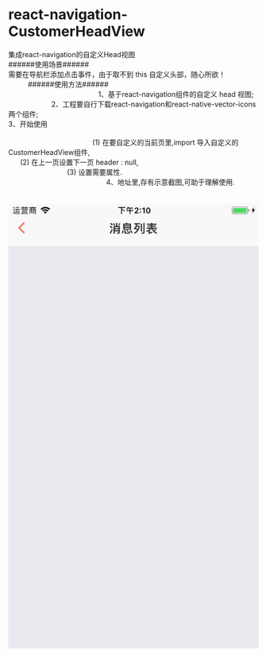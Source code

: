 # react-navigation-CustomerHeadView <br/>
集成react-navigation的自定义Head视图  <br/>
######使用场景###### <br/>
需要在导航栏添加点击事件，由于取不到 this 自定义头部，随心所欲！ <br/>          
######使用方法###### <br/>                                               
1、基于react-navigation组件的自定义 head 视图; <br>                       
2、工程要自行下载react-navigation和react-native-vector-icons两个组件; <br/>
3、开始使用 <br>                                                                                                                                                                            
(1) 在要自定义的当前页里,import 导入自定义的CustomerHeadView组件, <br/>      
(2) 在上一页设置下一页 header : null, <br/>                               
(3) 设置需要属性. <br/>                                                  
4、地址里,存有示意截图,可助于理解使用. <br/><br/>                                
![Image text](https://github.com/183959633/react-navigation-CustomerHeadView/raw/master/下一页.png)
